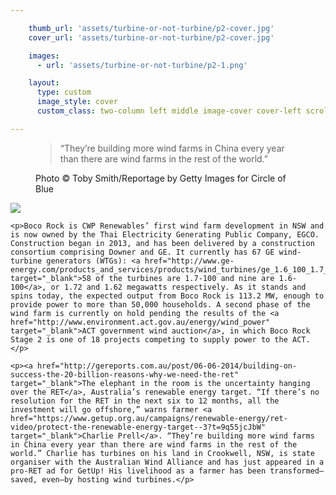 ```yaml
---

    thumb_url: 'assets/turbine-or-not-turbine/p2-cover.jpg'
    cover_url: 'assets/turbine-or-not-turbine/p2-cover.jpg'

    images:
      - url: 'assets/turbine-or-not-turbine/p2-1.png'

    layout:
      type: custom
      image_style: cover
      custom_class: two-column left middle image-cover cover-left scroll

---
```


<figure class="cover-area cover" style="background-image: url({{ cover.thumb_url }})">
  <div class="container">
    <blockquote>
      “They’re building more wind farms in China every year than there are wind farms in the rest of the world.”
    </blockquote>
  </div>
  <figcaption>
    Photo © Toby Smith/Reportage by Getty Images for Circle of Blue
  </figcaption>
  <a href='geo:41.7584225,84.9442746?label=XINJIANG' class='show-map'></a>
</figure>

<div class="content">
  <div class="body">
    <img data-media-id="images:1" src="assets/turbine-or-not-turbine/p1-2.png">

    <p>Boco Rock is CWP Renewables’ first wind farm development in NSW and is now owned by the Thai Electricity Generating Public Company, EGCO. Construction began in 2013, and has been delivered by a construction consortium comprising Downer and GE. It currently has 67 GE wind-turbine generators (WTGs): <a href="http://www.ge-energy.com/products_and_services/products/wind_turbines/ge_1.6_100_1.7_100_wind_turbine.jsp" target="_blank">58 of the turbines are 1.7-100 and nine are 1.6-100</a>, or 1.72 and 1.62 megawatts respectively. As it stands and spins today, the expected output from Boco Rock is 113.2 MW, enough to provide power to more than 50,000 households. A second phase of the wind farm is currently on hold pending the results of the <a href="http://www.environment.act.gov.au/energy/wind_power" target="_blank">ACT government wind auction</a>, in which Boco Rock Stage 2 is one of 18 projects competing to supply power to the ACT.</p>

    <p><a href="http://gereports.com.au/post/06-06-2014/building-on-success-the-20-billion-reasons-why-we-need-the-ret" target="_blank">The elephant in the room is the uncertainty hanging over the RET</a>, Australia’s renewable energy target. “If there’s no resolution for the RET in the next six to 12 months, all the investment will go offshore,” warns farmer <a href="https://www.getup.org.au/campaigns/renewable-energy/ret-video/protect-the-renewable-energy-target--3?t=9q55jcJbW" target="_blank">Charlie Prell</a>. “They’re building more wind farms in China every year than there are wind farms in the rest of the world.” Charlie has turbines on his land in Crookwell, NSW, is state organiser with the Australian Wind Alliance and has just appeared in a pro-RET ad for GetUp! His livelihood as a farmer has been transformed—saved, even—by hosting wind turbines.</p>
  </div>
</div>
